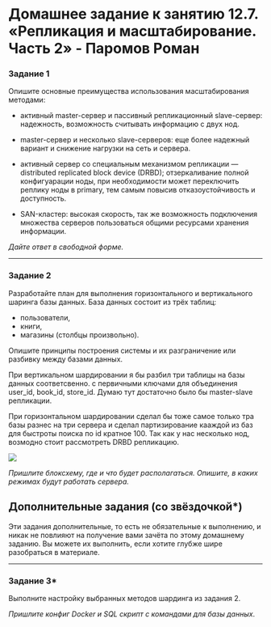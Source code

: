 # Домашнее задание к занятию 12.7. «Репликация и масштабирование. Часть 2» - Паромов Роман

### Задание 1

Опишите основные преимущества использования масштабирования методами:

- активный master-сервер и пассивный репликационный slave-сервер: надежность, возможность считывать информацию с двух нод.

- master-сервер и несколько slave-серверов: еще более надежный вариант и снижение нагрузки на сеть и сервера.

- активный сервер со специальным механизмом репликации — distributed replicated block device (DRBD); отзеркаливание полной конфигуарации ноды, при необходимости может переключить реплику ноды в primary, тем самым повысив отказоустойчивость и доступность.

- SAN-кластер: высокая скорость, так же возможность подключения множества серверов пользоваться общими ресурсами хранения информации.

*Дайте ответ в свободной форме.*

---

### Задание 2


Разработайте план для выполнения горизонтального и вертикального шаринга базы данных. База данных состоит из трёх таблиц: 

- пользователи, 
- книги, 
- магазины (столбцы произвольно). 

Опишите принципы построения системы и их разграничение или разбивку между базами данных.

При вертикальном шардировании я бы разбил три таблицы на базы данных соответсвенно. с первичными ключами для объединения user_id, book_id, store_id. Думаю тут достаточно было бы master-slave репликации.

При горизонтальном шардировании сделал бы тоже самое только тра базы разнес на три сервера и сделал партизирование кааждой из баз для быстроты поиска по id кратное 100. Так как у нас несколько нод, возмодно стоит рассмотреть DRBD репликацию.

![](https://github.com/Romera14/hw_mysql_12-07/blob/main/shema_base.png0)

*Пришлите блоксхему, где и что будет располагаться. Опишите, в каких режимах будут работать сервера.* 

## Дополнительные задания (со звёздочкой*)
Эти задания дополнительные, то есть не обязательные к выполнению, и никак не повлияют на получение вами зачёта по этому домашнему заданию. Вы можете их выполнить, если хотите глубже шире разобраться в материале.

---
### Задание 3*

Выполните настройку выбранных методов шардинга из задания 2.

*Пришлите конфиг Docker и SQL скрипт с командами для базы данных*.
